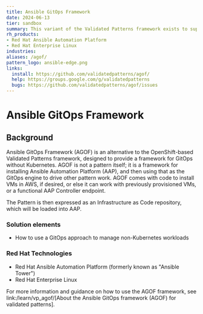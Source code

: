 ```yaml
---
title: Ansible GitOps Framework
date: 2024-06-13
tier: sandbox
summary: This variant of the Validated Patterns framework exists to support GitOps outside of Kubernetes.
rh_products:
- Red Hat Ansible Automation Platform
- Red Hat Enterprise Linux
industries:
aliases: /agof/
pattern_logo: ansible-edge.png
links:
  install: https://github.com/validatedpatterns/agof/
  help: https://groups.google.com/g/validatedpatterns
  bugs: https://github.com/validatedpatterns/agof/issues
---
```


# Ansible GitOps Framework

## Background

Ansible GitOps Framework (AGOF) is an alternative to the OpenShift-based Validated Patterns framework, designed to provide a framework for GitOps without Kubernetes. AGOF is not a pattern itself; it is a framework for installing Ansible Automation Platform (AAP), and then using that as the GitOps engine to drive other pattern work. AGOF comes with code to install VMs in AWS, if desired, or else it can work with previously provisioned VMs, or a functional AAP Controller endpoint.

The Pattern is then expressed as an Infrastructure as Code repository, which will be loaded into AAP.

### Solution elements

- How to use a GitOps approach to manage non-Kubernetes workloads

### Red Hat Technologies

- Red Hat Ansible Automation Platform (formerly known as "Ansible Tower")
- Red Hat Enterprise Linux

For more information and guidance on how to use the AGOF framework, see link:/learn/vp_agof/[About the Ansible GitOps framework (AGOF) for validated patterns].
